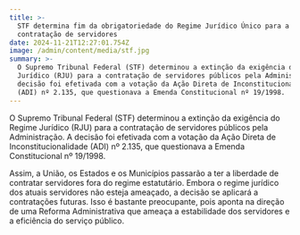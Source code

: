 ```yaml
---
title: >-
  STF determina fim da obrigatoriedade do Regime Jurídico Único para a
  contratação de servidores
date: 2024-11-21T12:27:01.754Z
image: /admin/content/media/stf.jpg
summary: >-
  O Supremo Tribunal Federal (STF) determinou a extinção da exigência do Regime
  Jurídico (RJU) para a contratação de servidores públicos pela Administração. A
  decisão foi efetivada com a votação da Ação Direta de Inconstitucionalidade
  (ADI) nº 2.135, que questionava a Emenda Constitucional nº 19/1998.
---
```

O Supremo Tribunal Federal (STF) determinou a extinção da exigência do Regime Jurídico (RJU) para a contratação de servidores públicos pela Administração. A decisão foi efetivada com a votação da Ação Direta de Inconstitucionalidade (ADI) nº 2.135, que questionava a Emenda Constitucional nº 19/1998.

Assim, a União, os Estados e os Municípios passarão a ter a liberdade de contratar servidores fora do regime estatutário. Embora o regime jurídico dos atuais servidores não esteja ameaçado, a decisão se aplicará a contratações futuras. Isso é bastante preocupante, pois aponta na direção de uma Reforma Administrativa que ameaça a estabilidade dos servidores e a eficiência do serviço público.
